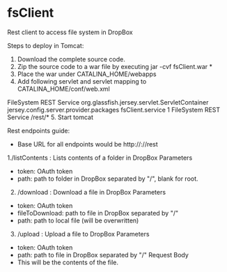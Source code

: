 # fsClient
Rest client to access file system in DropBox

Steps to deploy in Tomcat:
1. Download the complete source code.
2. Zip the source code to a war file by executing
  jar -cvf fsClient.war *
3. Place the war under CATALINA_HOME/webapps
4. Add following servlet and servlet mapping to CATALINA_HOME/conf/web.xml
  <servlet>
		<servlet-name>FileSystem REST Service</servlet-name>
		<servlet-class>org.glassfish.jersey.servlet.ServletContainer</servlet-class>
		<init-param>
			<param-name>jersey.config.server.provider.packages</param-name>
			<param-value>fsClient.service</param-value>
		</init-param>
		<load-on-startup>1</load-on-startup>
	</servlet>
	<servlet-mapping>
		<servlet-name>FileSystem REST Service</servlet-name>
		<url-pattern>/rest/*</url-pattern>
	</servlet-mapping>
5. Start tomcat

Rest endpoints guide:
 - Base URL for all endpoints would be http://<hostname>:<port>/<warName>/rest

1./listContents : Lists contents of a folder in DropBox
  Parameters
  - token: OAuth token
  - path: path to folder in DropBox separated by "/", blank for root.
2. /download  : Download a file in DropBox
  Parameters
  - token: OAuth token
  - fileToDownload: path to file in DropBox separated by "/"
  - path: path to local file (will be overwritten)
3. /upload  : Upload a file to DropBox
  Parameters
  - token: OAuth token
  - path: path to file in DropBox separated by "/"
  Request Body
  - This will be the contents of the file.
